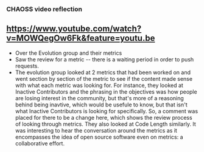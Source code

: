 ### CHAOSS video reflection 
## https://www.youtube.com/watch?v=MOWQegOw6Fk&feature=youtu.be 
- Over the Evolution group and their metrics
- Saw the review for a metric -- there is a waiting period in order to push requests. 
- The evolution group looked at 2 metrics that had been worked on and went section by section of the metric to see if the content made sense with what each metric was looking for. For instance, they looked at Inactive Contributors and the phrasing in the objectives was how people are losing interest in the community, but that's more of a reasoning behind being inavtive, which would be usefule to know, but that isn't what Inactive Contributors is looking for specifically. So, a comment was placed for there to be a change here, which shows the review process of looking through metrics. They also looked at Code Length similarly. It was interesting to hear the conversation around the metrics as it encompasses the idea of open source software even on metrics: a collaborative effort. 
